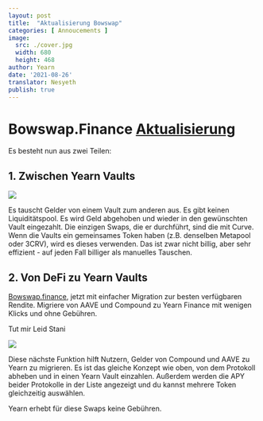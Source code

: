 ```yaml
---
layout: post
title:  "Aktualisierung Bowswap"
categories: [ Annoucements ]
image:
  src: ./cover.jpg
  width: 680
  height: 468
author: Yearn
date: '2021-08-26'
translator: Nesyeth
publish: true
---
```


# Bowswap.Finance [Aktualisierung](https://t.me/yearnupdates/483)

Es besteht nun aus zwei Teilen:

## 1. Zwischen Yearn Vaults

![](/_posts/_announcements/update-bowswap-finance/image1.jpg)

Es tauscht Gelder von einem Vault zum anderen aus. Es gibt keinen Liquiditätspool. Es wird Geld abgehoben und wieder in den gewünschten Vault eingezahlt. Die einzigen Swaps, die er durchführt, sind die mit Curve. Wenn die Vaults ein gemeinsames Token haben (z.B. denselben Metapool oder 3CRV), wird es dieses verwenden. Das ist zwar nicht billig, aber sehr effizient - auf jeden Fall billiger als manuelles Tauschen.

## 2. Von DeFi zu Yearn Vaults

[Bowswap.finance](https://bowswap.finance/), jetzt mit einfacher Migration zur besten verfügbaren Rendite. Migriere von AAVE und Compound zu Yearn Finance mit wenigen Klicks und ohne Gebühren.

Tut mir Leid Stani

![](/_posts/_announcements/update-bowswap-finance/image2.jpg)

Diese nächste Funktion hilft Nutzern, Gelder von Compound und AAVE zu Yearn zu migrieren. Es ist das gleiche Konzept wie oben, von dem Protokoll abheben und in einen Yearn Vault einzahlen. Außerdem werden die APY beider Protokolle in der Liste angezeigt und du kannst mehrere Token gleichzeitig auswählen.

Yearn erhebt für diese Swaps keine Gebühren.
